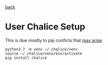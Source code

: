 [back](../README.md)

# User Chalice Setup

This is due mostly to pip conficts that [may arise](https://github.com/aws/chalice/issues/1344).

    python3.7 -m venv ~/.chalice/venv
    source ~/.chalice/venv/bin/activate
    pip install chalice
